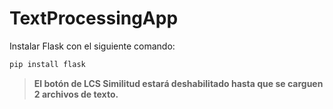 # TextProcessingApp

Instalar Flask con el siguiente comando:
```bash
pip install flask
```

> **El botón de LCS Similitud estará deshabilitado hasta que se carguen 2 archivos de texto.**